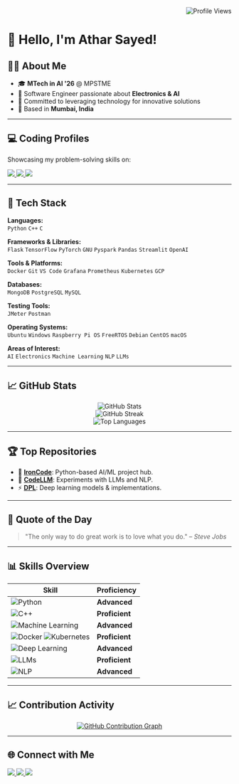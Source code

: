 <!-- Profile Views -->
<p align="right">
  <img src="https://profile-counter.glitch.me/AtharSayed/count.svg" alt="Profile Views" />
</p>

# 👋 Hello, I'm Athar Sayed!

## 👨‍💻 About Me
- 🎓 **MTech in AI '26** @ MPSTME  
- 💼 Software Engineer passionate about **Electronics & AI**  
- 🌟 Committed to leveraging technology for innovative solutions  
- 📍 Based in **Mumbai, India**

---

## 💻 Coding Profiles
Showcasing my problem-solving skills on:

<p>
  <a href="https://leetcode.com/u/sayedathar242/">
    <img src="https://img.shields.io/badge/LeetCode-000000?style=for-the-badge&logo=leetcode&logoColor=yellow" />
  </a>
  <a href="https://www.hackerrank.com/profile/sayedathar242">
    <img src="https://img.shields.io/badge/HackerRank-2EC866?style=for-the-badge&logo=hackerrank&logoColor=white" />
  </a>
  <a href="https://www.codechef.com/users/athar_stark">
    <img src="https://img.shields.io/badge/CodeChef-5B4638?style=for-the-badge&logo=codechef&logoColor=white" />
  </a>
</p>

---

## 🔧 Tech Stack

**Languages:**  
`Python` `C++` `C`   

**Frameworks & Libraries:**  
`Flask` `TensorFlow` `PyTorch` `GNU` `Pyspark` `Pandas` `Streamlit` `OpenAI`

**Tools & Platforms:**  
`Docker` `Git` `VS Code` `Grafana` `Prometheus` `Kubernetes` `GCP`

**Databases:**  
`MongoDB` `PostgreSQL` `MySQL`

**Testing Tools:**  
`JMeter` `Postman`

**Operating Systems:**  
`Ubuntu` `Windows` `Raspberry Pi OS` `FreeRTOS` `Debian` `CentOS` `macOS`

**Areas of Interest:**  
`AI` `Electronics` `Machine Learning` `NLP` `LLMs`

---

## 📈 GitHub Stats

<p align="center">
  <img src="https://github-readme-stats.vercel.app/api?username=AtharSayed&show_icons=true&theme=radical" alt="GitHub Stats" />
  <br />
  <img src="https://github-readme-streak-stats.herokuapp.com/?user=AtharSayed&theme=radical" alt="GitHub Streak" />
  <br />
  <img src="https://github-readme-stats.vercel.app/api/top-langs/?username=AtharSayed&layout=compact&theme=radical" alt="Top Languages" />
</p>

---

## 🏆 Top Repositories

- 🚀 [**IronCode**](https://github.com/AtharSayed/IronCode): Python-based AI/ML project hub.  
- 📡 [**CodeLLM**](https://github.com/AtharSayed/CodeLLM): Experiments with LLMs and NLP.  
- ⚡ [**DPL**](https://github.com/AtharSayed/DPL): Deep learning models & implementations.

---

## 💬 Quote of the Day

> "The only way to do great work is to love what you do." – *Steve Jobs*

---

## 📊 Skills Overview

| Skill                          | Proficiency |
|-------------------------------|-------------|
| ![Python](https://img.shields.io/badge/Python-80%25-blue) | **Advanced** |
| ![C++](https://img.shields.io/badge/C%2B%2B-70%25-orange) | **Proficient** |
| ![Machine Learning](https://img.shields.io/badge/Machine_Learning-80%25-red) | **Advanced** |
| ![Docker](https://img.shields.io/badge/Docker-75%25-2496ED) ![Kubernetes](https://img.shields.io/badge/Kubernetes-70%25-326CE5) | **Proficient** |
| ![Deep Learning](https://img.shields.io/badge/Deep_Learning-80%25-9cf) | **Advanced** |
| ![LLMs](https://img.shields.io/badge/LLMs-75%25-yellow) | **Proficient** |
| ![NLP](https://img.shields.io/badge/NLP-80%25-brightgreen) | **Advanced** |

---

## 📈 Contribution Activity

<p align="center">
  <a href="https://github.com/Ashutosh00710/github-readme-activity-graph">
    <img src="https://github-readme-activity-graph.vercel.app/graph?username=AtharSayed&theme=react-dark&hide_border=true&area=true" alt="GitHub Contribution Graph" />
  </a>
</p>

---

## 🌐 Connect with Me

<p>
  <a href="https://www.linkedin.com/in/athar-sayed-8a6693202">
    <img src="https://img.shields.io/badge/LinkedIn-0077B5?style=for-the-badge&logo=linkedin&logoColor=white" />
  </a>
  <a href="https://github.com/AtharSayed">
    <img src="https://img.shields.io/badge/GitHub-100000?style=for-the-badge&logo=github&logoColor=white" />
  </a>
  <a href="https://www.kaggle.com/atharsayed">
    <img src="https://img.shields.io/badge/Kaggle-0057B8?style=for-the-badge&logo=kaggle&logoColor=white" />
  </a>
</p>
